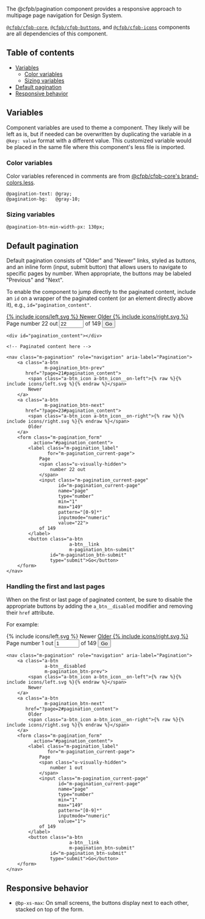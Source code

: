 The @cfpb/pagination component provides a responsive approach to multipage page
navigation for Design System.

[`@cfpb/cfpb-core`](../core),
[`@cfpb/cfpb-buttons`](../buttons), and
[`@cfpb/cfpb-icons`](../icons)
components are all dependencies of this component.

## Table of contents

- [Variables](#variables)
    - [Color variables](#color-variables)
    - [Sizing variables](#sizing-variables)
- [Default pagination](#default-pagination)
- [Responsive behavior](#responsive-behavior)


## Variables

Component variables are used to theme a component.
They likely will be left as is, but if needed can be overwritten by duplicating
the variable in a `@key: value` format with a different value.
This customized variable would be placed in the same file
where this component's less file is imported.

### Color variables

Color variables referenced in comments are from [@cfpb/cfpb-core's brand-colors.less](https://github.com/cfpb/design-system/blob/main/packages/cfpb-core/src/brand-colors.less).

```
@pagination-text: @gray;
@pagination-bg:   @gray-10;
```

### Sizing variables

```
@pagination-btn-min-width-px: 130px;
```


## Default pagination

Default pagination consists of "Older" and "Newer" links, styled as buttons,
and an inline form (input, submit button) that allows users to navigate to
specific pages by number.
When appropriate, the buttons may be labeled "Previous" and "Next".

To enable the component to jump directly to the paginated content,
include an `id` on a wrapper of the paginated content
(or an element directly above it), e.g., `id="pagination_content"`.

<div id="pagination_content"></div>

<!-- Paginated content here -->

<nav class="m-pagination" role="navigation" aria-label="Pagination">
    <a class="a-btn
              m-pagination_btn-prev"
       href="?page=21#pagination_content">
        <span class="a-btn_icon a-btn_icon__on-left">{% include icons/left.svg %}</span>
        Newer
    </a>
    <a class="a-btn
              m-pagination_btn-next"
       href="?page=23#pagination_content">
        Older
        <span class="a-btn_icon a-btn_icon__on-right">{% include icons/right.svg %}</span>
    </a>
    <form class="m-pagination_form"
          action="#pagination_content">
        <label class="m-pagination_label"
               for="m-pagination_current-page">
            Page
            <span class="u-visually-hidden">
                number 22 out
            </span>
            <input class="m-pagination_current-page"
                   id="m-pagination_current-page"
                   name="page"
                   type="number"
                   min="1"
                   max="149"
                   pattern="[0-9]*"
                   inputmode="numeric"
                   value="22">
            of 149
        </label>
        <button class="a-btn
                       a-btn__link
                       m-pagination_btn-submit"
                id="m-pagination_btn-submit"
                type="submit">Go</button>
    </form>
</nav>

```
<div id="pagination_content"></div>

<!-- Paginated content here -->

<nav class="m-pagination" role="navigation" aria-label="Pagination">
    <a class="a-btn
              m-pagination_btn-prev"
       href="?page=21#pagination_content">
        <span class="a-btn_icon a-btn_icon__on-left">{% raw %}{% include icons/left.svg %}{% endraw %}</span>
        Newer
    </a>
    <a class="a-btn
              m-pagination_btn-next"
       href="?page=23#pagination_content">
        <span class="a-btn_icon a-btn_icon__on-right">{% raw %}{% include icons/right.svg %}{% endraw %}</span>
        Older
    </a>
    <form class="m-pagination_form"
          action="#pagination_content">
        <label class="m-pagination_label"
               for="m-pagination_current-page">
            Page
            <span class="u-visually-hidden">
                number 22 out
            </span>
            <input class="m-pagination_current-page"
                   id="m-pagination_current-page"
                   name="page"
                   type="number"
                   min="1"
                   max="149"
                   pattern="[0-9]*"
                   inputmode="numeric"
                   value="22">
            of 149
        </label>
        <button class="a-btn
                       a-btn__link
                       m-pagination_btn-submit"
                id="m-pagination_btn-submit"
                type="submit">Go</button>
    </form>
</nav>
```

### Handling the first and last pages

When on the first or last page of paginated content,
be sure to disable the appropriate buttons
by adding the `a_btn__disabled` modifier
and removing their `href` attribute.

For example:

<nav class="m-pagination" role="navigation" aria-label="Pagination">
    <a class="a-btn
              a-btn__disabled
              m-pagination_btn-prev">
        <span class="a-btn_icon a-btn_icon__on-left">{% include icons/left.svg %}</span>
        Newer
    </a>
    <a class="a-btn
              m-pagination_btn-next"
       href="?page=2#pagination_content">
        Older
        <span class="a-btn_icon a-btn_icon__on-right">{% include icons/right.svg %}</span>
    </a>
    <form class="m-pagination_form"
          action="#pagination_content">
        <label class="m-pagination_label"
               for="m-pagination_current-page">
            Page
            <span class="u-visually-hidden">
                number 1 out
            </span>
            <input class="m-pagination_current-page"
                   id="m-pagination_current-page"
                   name="page"
                   type="number"
                   min="1"
                   max="149"
                   pattern="[0-9]*"
                   inputmode="numeric"
                   value="1">
            of 149
        </label>
        <button class="a-btn
                       a-btn__link
                       m-pagination_btn-submit"
                id="m-pagination_btn-submit"
                type="submit">Go</button>
    </form>
</nav>

```
<nav class="m-pagination" role="navigation" aria-label="Pagination">
    <a class="a-btn
              a-btn__disabled
              m-pagination_btn-prev">
        <span class="a-btn_icon a-btn_icon__on-left">{% raw %}{% include icons/left.svg %}{% endraw %}</span>
        Newer
    </a>
    <a class="a-btn
              m-pagination_btn-next"
       href="?page=2#pagination_content">
        Older
        <span class="a-btn_icon a-btn_icon__on-right">{% raw %}{% include icons/right.svg %}{% endraw %}</span>
    </a>
    <form class="m-pagination_form"
          action="#pagination_content">
        <label class="m-pagination_label"
               for="m-pagination_current-page">
            Page
            <span class="u-visually-hidden">
                number 1 out
            </span>
            <input class="m-pagination_current-page"
                   id="m-pagination_current-page"
                   name="page"
                   type="number"
                   min="1"
                   max="149"
                   pattern="[0-9]*"
                   inputmode="numeric"
                   value="1">
            of 149
        </label>
        <button class="a-btn
                       a-btn__link
                       m-pagination_btn-submit"
                id="m-pagination_btn-submit"
                type="submit">Go</button>
    </form>
</nav>
```


## Responsive behavior

- `@bp-xs-max`: On small screens, the buttons display next to each
  other, stacked on top of the form.
